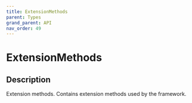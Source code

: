 ```yaml
---
title: ExtensionMethods
parent: Types
grand_parent: API
nav_order: 49
---
```


# ExtensionMethods

## Description

Extension methods. Contains extension methods used by the framework.

